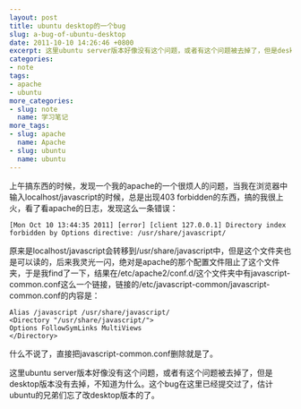 ```yaml
---
layout: post
title: ubuntu desktop的一个bug
slug: a-bug-of-ubuntu-desktop
date: 2011-10-10 14:26:46 +0800
excerpt: 这里ubuntu server版本好像没有这个问题，或者有这个问题被去掉了，但是desktop版本没有去掉，不知道为什么。
categories:
- note
tags:
- apache
- ubuntu
more_categories:
- slug: note
  name: 学习笔记
more_tags:
- slug: apache
  name: Apache
- slug: ubuntu
  name: ubuntu
---
```


上午搞东西的时候，发现一个我的apache的一个很烦人的问题，当我在浏览器中输入localhost/javascript的时候，总是出现403 forbidden的东西，搞的我很上火，看了看apache的日志，发现这么一条错误：

	[Mon Oct 10 13:44:35 2011] [error] [client 127.0.0.1] Directory index forbidden by Options directive: /usr/share/javascript/

原来是localhost/javascript会转移到/usr/share/javascript中，但是这个文件夹也是可以读的，后来我灵光一闪，绝对是apache的那个配置文件阻止了这个文件夹，于是我find了一下，结果在/etc/apache2/conf.d/这个文件夹中有javascript-common.conf这么一个链接，链接的/etc/javascript-common/javascript-common.conf的内容是：

	Alias /javascript /usr/share/javascript/
	<Directory "/usr/share/javascript/">
	Options FollowSymLinks MultiViews
	</Directory>

什么不说了，直接把javascript-common.conf删除就是了。

这里ubuntu server版本好像没有这个问题，或者有这个问题被去掉了，但是desktop版本没有去掉，不知道为什么。这个bug在这里已经提交过了，估计ubuntu的兄弟们忘了改desktop版本的了。


